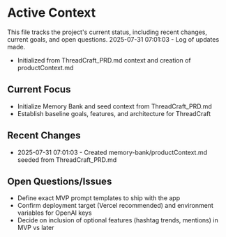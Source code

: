 # Active Context

This file tracks the project's current status, including recent changes, current goals, and open questions.
2025-07-31 07:01:03 - Log of updates made.

* Initialized from ThreadCraft_PRD.md context and creation of productContext.md

## Current Focus

* Initialize Memory Bank and seed context from ThreadCraft_PRD.md
* Establish baseline goals, features, and architecture for ThreadCraft

## Recent Changes

* 2025-07-31 07:01:03 - Created memory-bank/productContext.md seeded from ThreadCraft_PRD.md

## Open Questions/Issues

* Define exact MVP prompt templates to ship with the app
* Confirm deployment target (Vercel recommended) and environment variables for OpenAI keys
* Decide on inclusion of optional features (hashtag trends, mentions) in MVP vs later
<!-- 2025-07-31 07:24:55 - Memory Bank synchronized and set to ACTIVE -->